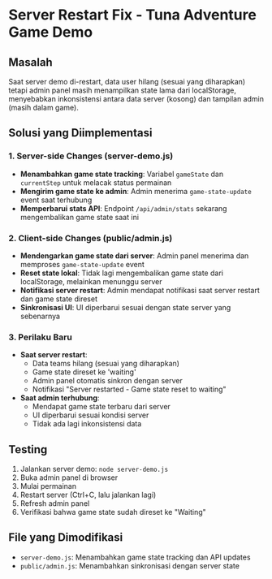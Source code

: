 # Server Restart Fix - Tuna Adventure Game Demo

## Masalah
Saat server demo di-restart, data user hilang (sesuai yang diharapkan) tetapi admin panel masih menampilkan state lama dari localStorage, menyebabkan inkonsistensi antara data server (kosong) dan tampilan admin (masih dalam game).

## Solusi yang Diimplementasi

### 1. Server-side Changes (server-demo.js)
- **Menambahkan game state tracking**: Variabel `gameState` dan `currentStep` untuk melacak status permainan
- **Mengirim game state ke admin**: Admin menerima `game-state-update` event saat terhubung
- **Memperbarui stats API**: Endpoint `/api/admin/stats` sekarang mengembalikan game state saat ini

### 2. Client-side Changes (public/admin.js)
- **Mendengarkan game state dari server**: Admin panel menerima dan memproses `game-state-update` event
- **Reset state lokal**: Tidak lagi mengembalikan game state dari localStorage, melainkan menunggu server
- **Notifikasi server restart**: Admin mendapat notifikasi saat server restart dan game state direset
- **Sinkronisasi UI**: UI diperbarui sesuai dengan state server yang sebenarnya

### 3. Perilaku Baru
- **Saat server restart**: 
  - Data teams hilang (sesuai yang diharapkan)
  - Game state direset ke 'waiting'
  - Admin panel otomatis sinkron dengan server
  - Notifikasi "Server restarted - Game state reset to waiting"
- **Saat admin terhubung**:
  - Mendapat game state terbaru dari server
  - UI diperbarui sesuai kondisi server
  - Tidak ada lagi inkonsistensi data

## Testing
1. Jalankan server demo: `node server-demo.js`
2. Buka admin panel di browser
3. Mulai permainan
4. Restart server (Ctrl+C, lalu jalankan lagi)
5. Refresh admin panel
6. Verifikasi bahwa game state sudah direset ke "Waiting"

## File yang Dimodifikasi
- `server-demo.js`: Menambahkan game state tracking dan API updates
- `public/admin.js`: Menambahkan sinkronisasi dengan server state
